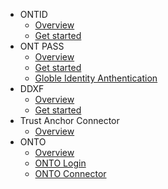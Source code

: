 
- ONTID
  - [Overview](docs-en/ontid/overview.md)
  - [Get started](docs-en/ontid/get_started.md)
- ONT PASS
  - [Overview](docs-en/ontpass/overview.md)
  - [Get started](docs-en/ontpass/ontpass-auth.md)
  - [Globle Identity Anthentication](docs-en/ontpass/ONTTA.md)
- DDXF
  - [Overview](docs-en/ddxf/overview.md)
  - [Get started](docs-en/ddxf/get_started.md)
- Trust Anchor Connector
  - [Overview](docs-en/taconnector/overview.md)
- ONTO
  - [Overview](docs-en/onto/overview.md)
  - [ONTO Login](docs-en/onto/ONTO_login.md)
  - [ONTO Connector](docs-en/onto/ONTO_connector.md)
